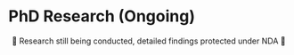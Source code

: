 # PhD Research (Ongoing)

<p align="center">🚧 Research still being conducted, detailed findings protected under NDA 🚧</p>
